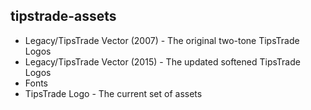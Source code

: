 ## tipstrade-assets

- Legacy/TipsTrade Vector (2007) - The original two-tone TipsTrade Logos
- Legacy/TipsTrade Vector (2015) - The updated softened TipsTrade Logos
- Fonts
- TipsTrade Logo - The current set of assets
